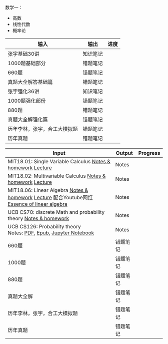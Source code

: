数学一：


- 高数
- 线性代数
- 概率论

| 输入             | 输出   | 进度 |
| -------------- | ---- | -- |
| 张宇基础30讲        | 知识笔记 |    |
| 1000题基础部分      | 错题笔记 |    |
| 660题           | 错题笔记 |    |
| 真题大全解答基础篇      | 错题笔记 |    |
| 张宇强化36讲        | 知识笔记 |    |
| 1000题强化部份      | 错题笔记 |    |
| 880题           | 错题笔记 |    |
| 真题大全解强化篇       | 错题笔记 |    |
| 历年李林，张宇，合工大模拟题 | 错题笔记 |    |
| 历年真题           | 错题笔记 |    |

| Input                                                                                                                                                                                                                                                                                                                                                                                                                                                                                                                               | Output | Progress |
| ----------------------------------------------------------------------------------------------------------------------------------------------------------------------------------------------------------------------------------------------------------------------------------------------------------------------------------------------------------------------------------------------------------------------------------------------------------------------------------------------------------------------------------- | ------ | -------- |
| MIT18.01: Single Variable Calculus [Notes & homework](https://ocw.mit.edu/courses/18-01sc-single-variable-calculus-fall-2010/pages/syllabus/) [Lecture](https://www.bilibili.com/video/BV1uavveaED9/?spm_id_from=333.1387.homepage.video_card.click)                                                                                                                                                                                                                                                                                | Notes  |          |
| MIT18.02: Multivariable Calculus [Notes & homework](https://ocw.mit.edu/courses/18-02sc-multivariable-calculus-fall-2010/) [Lecture](https://www.bilibili.com/video/BV1PKaDe9ETw/?spm_id_from=333.1387.homepage.video_card.click)                                                                                                                                                                                                                                                                                                   | Notes  |          |
| MIT18.06: Linear Algebra [Notes & homework](https://ocw.mit.edu/courses/18-06sc-linear-algebra-fall-2011/pages/syllabus) [Lecture](https://www.bilibili.com/video/BV1fLWkeKE13/?spm_id_from=333.1387.homepage.video_card.click&vd_source=173df08b9e85dd62fc38e1f572f217bd) 配合Youtube网红[Essence of linear algebra](https://www.youtube.com/playlist?list=PLZHQObOWTQDPD3MizzM2xVFitgF8hE_ab%20/%20https://www.bilibili.com/video/BV1Hs41167EK/?spm_id_from=333.337.search-card.all.click&vd_source=173df08b9e85dd62fc38e1f572f217bd) | Notes  |          |
| UCB CS70: discrete Math and probability theory [Notes & homework](http://www.eecs70.org/%0ALecture:%20https://www.bilibili.com/list/86752574/?sid=2046098&spm_id_from=333.1387.0.0&oid=894233715&bvid=BV16P4y1F7BC)                                                                                                                                                                                                                                                                                                                 | Notes  |          |
| UCB CS126: Probability theory<br>Notes: [PDF](https://link.springer.com/content/pdf/10.1007%2F978-3-030-49995-2.pdf), [Epub](https://link.springer.com/download/epub/10.1007%2F978-3-030-49995-2.epub), [Jupyter Notebook](https://jeanwalrand.github.io/PeecsJB/intro.html)                                                                                                                                                                                                                                                        | Notes  |          |
| 660题                                                                                                                                                                                                                                                                                                                                                                                                                                                                                                                                | 错题笔记   |          |
| 1000题                                                                                                                                                                                                                                                                                                                                                                                                                                                                                                                               | 错题笔记   |          |
| 880题                                                                                                                                                                                                                                                                                                                                                                                                                                                                                                                                | 错题笔记   |          |
| 真题大全解                                                                                                                                                                                                                                                                                                                                                                                                                                                                                                                               | 错题笔记   |          |
| 历年李林，张宇，合工大模拟题                                                                                                                                                                                                                                                                                                                                                                                                                                                                                                                      | 错题笔记   |          |
| 历年真题                                                                                                                                                                                                                                                                                                                                                                                                                                                                                                                                | 错题笔记   |          |
